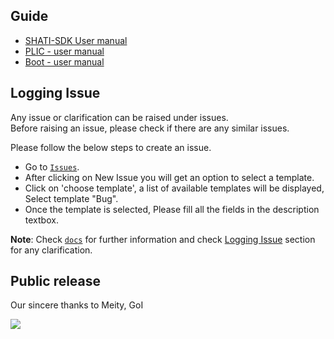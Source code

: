 ## Guide

  * [SHATI-SDK User manual](https://gitlab.com/shaktiproject/software/shakti-sdk/-/blob/master/doc/user_manual.pdf)
  * [PLIC - user manual](https://gitlab.com/shaktiproject/software/shakti-sdk/-/blob/master/doc/plic_user_manual.pdf)
  * [Boot - user manual](https://gitlab.com/shaktiproject/software/shakti-sdk/-/blob/master/doc/boot_manual.pdf)
  
## Logging Issue 

Any issue or clarification can be raised under issues. <br/>
Before raising an issue, please check if there are any similar issues.

Please follow the below steps to create an issue.

- Go to [`Issues`](https://gitlab.com/shaktiproject/software/shakti-sdk-dev/issues).
- After clicking on New Issue you will get an option to select a template.
- Click on 'choose template', a list of available templates will be displayed, Select template "Bug".
- Once the template is selected, Please fill all the fields in the description textbox.

**Note**: Check [`docs`](https://gitlab.com/shaktiproject/software/shakti-sdk-dev/tree/master/doc) for further information and check [Logging Issue](#logging-issue) section for any clarification.

## Public release

Our sincere thanks to Meity, GoI

![](https://gitlab.com/shaktiproject/software/shakti-sdk-dev/raw/master/doc/images/inaug1.jpg) <br/>
